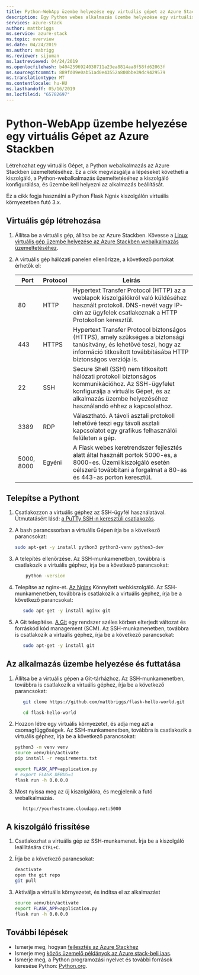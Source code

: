 ```yaml
---
title: Python-WebApp üzembe helyezése egy virtuális gépet az Azure Stackben |} A Microsoft Docs
description: Egy Python webes alkalmazás üzembe helyezése egy virtuális géphez az Azure Stackben.
services: azure-stack
author: mattbriggs
ms.service: azure-stack
ms.topic: overview
ms.date: 04/24/2019
ms.author: mabrigg
ms.reviewer: sijuman
ms.lastreviewed: 04/24/2019
ms.openlocfilehash: b4042596924030711a23ea8814aa8f58fd62063f
ms.sourcegitcommit: 889fd09e0ab51ad0e43552a800bbe39dc9429579
ms.translationtype: MT
ms.contentlocale: hu-HU
ms.lasthandoff: 05/16/2019
ms.locfileid: "65782697"
---
```

# <a name="how-to-deploy-a-python-web-app-to-a-vm-in-azure-stack"></a>Python-WebApp üzembe helyezése egy virtuális Gépet az Azure Stackben

Létrehozhat egy virtuális Gépet, a Python webalkalmazás az Azure Stackben üzemeltetéséhez. Ez a cikk megvizsgálja a lépéseket követheti a kiszolgáló, a Python-webalkalmazás üzemeltetéséhez a kiszolgáló konfigurálása, és üzembe kell helyezni az alkalmazás beállítását.

Ez a cikk fogja használni a Python Flask Ngnix kiszolgálón virtuális környezetben futó 3.x.

## <a name="create-a-vm"></a>Virtuális gép létrehozása

1. Állítsa be a virtuális gép, állítsa be az Azure Stackben. Kövesse a [Linux virtuális gép üzembe helyezése az Azure Stackben webalkalmazás üzemeltetéséhez](azure-stack-dev-start-howto-deploy-linux.md).

2. A virtuális gép hálózati panelen ellenőrizze, a következő portokat érhetők el:

    | Port | Protocol | Leírás |
    | --- | --- | --- |
    | 80 | HTTP | Hypertext Transfer Protocol (HTTP) az a weblapok kiszolgálókról való küldéséhez használt protokoll. DNS-nevét vagy IP-cím az ügyfelek csatlakoznak a HTTP Protokollon keresztül. |
    | 443 | HTTPS | Hypertext Transfer Protocol biztonságos (HTTPS), amely szükséges a biztonsági tanúsítvány, és lehetővé teszi, hogy az információ titkosított továbbításába HTTP biztonságos verziója is.  |
    | 22 | SSH | Secure Shell (SSH) nem titkosított hálózati protokoll biztonságos kommunikációhoz. Az SSH-ügyfelet konfigurálja a virtuális Gépet, és az alkalmazás üzembe helyezéséhez használandó ehhez a kapcsolathoz. |
    | 3389 | RDP | Választható. A távoli asztali protokoll lehetővé teszi egy távoli asztali kapcsolatot egy grafikus felhasználói felületen a gép.   |
    | 5000, 8000 | Egyéni | A Flask webes keretrendszer fejlesztés alatt által használt portok 5000-es, a 8000-es. Üzemi kiszolgáló esetén célszerű továbbítani a forgalmat a 80-as és 443-as porton keresztül. |

## <a name="install-python"></a>Telepítse a Pythont

1. Csatlakozzon a virtuális géphez az SSH-ügyfél használatával. Útmutatásért lásd: [a PuTTy SSH-n keresztüli csatlakozás](azure-stack-dev-start-howto-ssh-public-key.md#connect-via-ssh-with-putty).
2. A bash parancssorban a virtuális Gépen írja be a következő parancsokat:

    ```bash  
    sudo apt-get -y install python3 python3-venv python3-dev
    ```

3. A telepítés ellenőrzése. Az SSH-munkamenetben, továbbra is csatlakozik a virtuális géphez, írja be a következő parancsokat:

    ```bash  
        python -version
    ```


3. Telepítse az nginx-et. [Az Nginx](https://www.nginx.com/resources/wiki/) Könnyített webkiszolgáló. Az SSH-munkamenetben, továbbra is csatlakozik a virtuális géphez, írja be a következő parancsokat:

    ```bash  
       sudo apt-get -y install nginx git
    ```

4. A Git telepítése. [A Git](https://git-scm.com) egy rendszer széles körben elterjedt változat és forráskód kód management (SCM). Az SSH-munkamenetben, továbbra is csatlakozik a virtuális géphez, írja be a következő parancsokat:

    ```bash  
       sudo apt-get -y install git
    ```

## <a name="deploy-and-run-the-app"></a>Az alkalmazás üzembe helyezése és futtatása

1. Állítsa be a virtuális gépen a Git-tárházhoz. Az SSH-munkamenetben, továbbra is csatlakozik a virtuális géphez, írja be a következő parancsokat:

    ```bash  
       git clone https://github.com/mattbriggs/flask-hello-world.git
    
       cd flask-hello-world
    ```

2. Hozzon létre egy virtuális környezetet, és adja meg azt a csomagfüggőségek.  Az SSH-munkamenetben, továbbra is csatlakozik a virtuális géphez, írja be a következő parancsokat:

    ```bash  
    python3 -m venv venv
    source venv/bin/activate
    pip install -r requirements.txt
    
    export FLASK_APP=application.py
    # export FLASK_DEBUG=1 
    flask run -h 0.0.0.0
    ```

3.  Most nyissa meg az új kiszolgálóra, és megjelenik a futó webalkalmazás.

    ```HTTP  
       http://yourhostname.cloudapp.net:5000
    ```

## <a name="update-your-server"></a>A kiszolgáló frissítése

1. Csatlakozhat a virtuális gép az SSH-munkamenet. Írja be a kiszolgáló leállítására `CTRL+C`.
2. Írja be a következő parancsokat:

    ```bash  
    deactivate
    open the git repo
    git pull
    ```

3. Aktiválja a virtuális környezetet, és indítsa el az alkalmazást

    ```bash  
    source venv/bin/activate
    export FLASK_APP=application.py
    flask run -h 0.0.0.0
    ```

## <a name="next-steps"></a>További lépések

- Ismerje meg, hogyan [fejlesztés az Azure Stackhez](azure-stack-dev-start.md)
- Ismerje meg [közös üzemelő példányok az Azure stack-beli iaas](azure-stack-dev-start-deploy-app.md).
- Ismerje meg, a Python programozási nyelvet és további források keresése Python: [Python.org](https://www.python.org).
